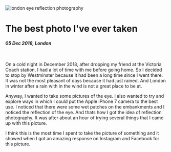 <img class='img img--left img--grow' src='/posts/photos/london-eye.jpg' alt='london eye reflection photography' title='london eye reflection' loading='lazy' />

# The best photo I've ever taken

#### _05 Dec 2018, London_

&nbsp;

On a cold night in December 2018, after dropping my friend at the Victoria Coach
station, I had a lot of time with me before going home. So I decided to stop by
Westminster because it had been a long time since I went there. It was not the
most pleasant of days because it had just rained. And London in winter after a
rain with in the wind is not a great place to be at.

Anyway, I wanted to take some pictures of the eye. I also wanted to try and
explore ways in which I could put the Apple iPhone 7 camera to the best use. I
noticed that there were some wet patches on the embankments and I noticed the
reflection of the eye. And thats how I got the idea of reflection photography.
It was after about an hour of trying several things that I came up with this
picture.

I think this is the most time I spent to take the picture of something and it
showed when I got an amazing response on Instagram and Facebook for this
picture.
